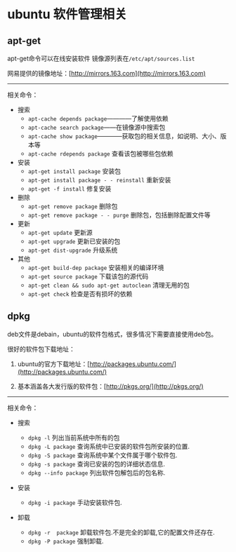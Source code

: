 ubuntu 软件管理相关
====================
apt-get
-------
apt-get命令可以在线安装软件 镜像源列表在`/etc/apt/sources.list `  

网易提供的镜像地址：[http://mirrors.163.com](http://mirrors.163.com)

***

相关命令：

- 搜索
    - `apt-cache depends package`————了解使用依赖
    - `apt-cache search package`——在镜像源中搜索包 
    - `apt-cache show package`————获取包的相关信息，如说明、大小、版本等 
    - `apt-cache rdepends package` 查看该包被哪些包依赖
- 安装
    - `apt-get install package`                     安装包 
    - `apt-get install package - - reinstall`  重新安装 
    - `apt-get -f install`                                 修复安装 
- 删除
    - `apt-get remove package` 删除包
    - `apt-get remove package - - purge` 删除包，包括删除配置文件等
- 更新
    - `apt-get update` 更新源 
    - `apt-get upgrade` 更新已安装的包
    - `apt-get dist-upgrade` 升级系统
- 其他
    - `apt-get build-dep package` 安装相关的编译环境
    - `apt-get source package` 下载该包的源代码
    - `apt-get clean && sudo apt-get autoclean` 清理无用的包
    - `apt-get check` 检查是否有损坏的依赖

dpkg
----

deb文件是debain，ubuntu的软件包格式，很多情况下需要直接使用deb包。

很好的软件包下载地址：

1. ubuntu的官方下载地址：[http://packages.ubuntu.com/](http://packages.ubuntu.com/)

2. 基本涵盖各大发行版的软件包：[http://pkgs.org/](http://pkgs.org/)

***

相关命令：



- 搜索

    - `dpkg -l` 列出当前系统中所有的包
    - `dpkg -L package` 查询系统中已安装的软件包所安装的位置.
    - `dpkg -S package` 查询系统中某个文件属于哪个软件包. 
    - `dpkg -s package` 查询已安装的包的详细状态信息.
    - `dpkg --info package` 列出软件包解包后的包名称.

- 安装
    - `dpkg -i package` 手动安装软件包.

- 卸载
    - `dpkg -r  package` 卸载软件包.不是完全的卸载,它的配置文件还存在.
    - `dpkg -P package` 强制卸载.
